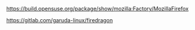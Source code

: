 https://build.opensuse.org/package/show/mozilla:Factory/MozillaFirefox

https://gitlab.com/garuda-linux/firedragon
